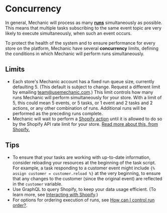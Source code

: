 # Concurrency

In general, Mechanic will process as many [**runs**](./) simultaneously as possible. This means that multiple tasks subscribing to the same event topic are very likely to execute simultaneously, when such an event occurs.

To protect the health of the system and to ensure performance for every store on the platform, Mechanic have several **concurrency** limits, defining the conditions in which Mechanic will perform runs simultaneously.

## Limits

* Each store's Mechanic account has a fixed run queue size, currently defaulting 5. \(This default is subject to change. Request a different limit by emailing team@usemechanic.com.\) This limit controls how many runs Mechanic will perform simultaneously for your store. With a limit of 5, this could mean 5 events, or 5 tasks, or 1 event and 2 tasks and 2 actions, or any other combination of runs. Additional runs will be performed as the preceding runs complete.
* Mechanic will wait to perform a [Shopify action](../actions/types/shopify.md) until it is allowed to do so by the Shopify API rate limit for your store. [Read more about this, from Shopify.](https://help.shopify.com/en/api/getting-started/understanding-api-rate-limits)

## Tips

* To ensure that your tasks are working with up-to-date information, consider reloading your resources at the beginning of the task script. For example, a task responding to a customer event might include `{% assign customer = customer.reload %}` at the very beginning, to ensure that any changes to the customer \(since the original event\) are reflected in the `customer` variable.
* Use GraphQL to query Shopify, to keep your data usage efficient. \(To learn more, see [Interacting with Shopify](../interacting-with-shopify/).\)
* For options for ordering execution of runs, see [How can I control run order?](https://docs.usemechanic.com/article/444-how-can-i-control-run-order).

